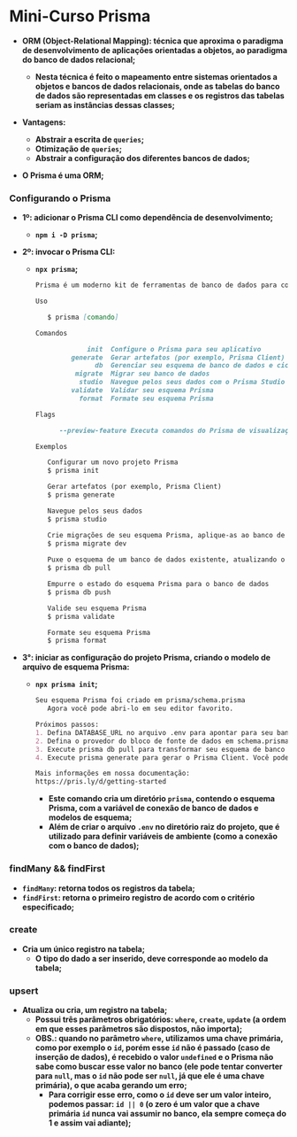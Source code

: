 # Mini-Curso Prisma

- **ORM (Object-Relational Mapping): técnica que aproxima o paradigma de desenvolvimento de aplicações orientadas a objetos, ao paradigma do banco de dados relacional;**
  - **Nesta técnica é feito o mapeamento entre sistemas orientados a objetos e bancos de dados relacionais, onde as tabelas do banco de dados são representadas em classes e os registros das tabelas seriam as instâncias dessas classes;**

- **Vantagens:**
  - **Abstrair a escrita de `queries`;**
  - **Otimização de `queries`;**
  - **Abstrair a configuração dos diferentes bancos de dados;**

- **O Prisma é uma ORM;**



### Configurando o Prisma

- **1º: adicionar o Prisma CLI como dependência de desenvolvimento;**

  - **`npm i -D prisma`;**

- **2º: invocar o Prisma CLI:**

  - **`npx prisma`;**

    ```markdown
    Prisma é um moderno kit de ferramentas de banco de dados para consultar, migrar e modelar seu banco de dados (https://prisma.io)
    
    Uso
    
       $ prisma [comando]
    
    Comandos
    
                 init  Configure o Prisma para seu aplicativo
             generate  Gerar artefatos (por exemplo, Prisma Client)
                   db  Gerenciar seu esquema de banco de dados e ciclo de vida
              migrate  Migrar seu banco de dados
               studio  Navegue pelos seus dados com o Prisma Studio
             validate  Validar seu esquema Prisma
               format  Formate seu esquema Prisma
    
    Flags
    
          --preview-feature Executa comandos do Prisma de visualização
    
    Exemplos
    
       Configurar um novo projeto Prisma
       $ prisma init
    
       Gerar artefatos (por exemplo, Prisma Client)
       $ prisma generate
    
       Navegue pelos seus dados
       $ prisma studio
    
       Crie migrações de seu esquema Prisma, aplique-as ao banco de dados, gere artefatos (por exemplo, Prisma Client)
       $ prisma migrate dev
      
       Puxe o esquema de um banco de dados existente, atualizando o esquema do Prisma
       $ prisma db pull
    
       Empurre o estado do esquema Prisma para o banco de dados
       $ prisma db push
    
       Valide seu esquema Prisma
       $ prisma validate
    
       Formate seu esquema Prisma
       $ prisma format
    ```

- **3°: iniciar as configuração do projeto Prisma, criando o modelo de arquivo de esquema Prisma:**

  - **`npx prisma init`;**

    ```markdown
    Seu esquema Prisma foi criado em prisma/schema.prisma
       Agora você pode abri-lo em seu editor favorito.
    
    Próximos passos:
    1. Defina DATABASE_URL no arquivo .env para apontar para seu banco de dados existente. Se seu banco de dados ainda não possui tabelas, leia https://pris.ly/d/getting-started
    2. Defina o provedor do bloco de fonte de dados em schema.prisma para corresponder ao seu banco de dados: postgresql, mysql, sqlite, sqlserver, mongodb ou cockroachdb.
    3. Execute prisma db pull para transformar seu esquema de banco de dados em um esquema Prisma.
    4. Execute prisma generate para gerar o Prisma Client. Você pode então começar a consultar seu banco de dados.
    
    Mais informações em nossa documentação:
    https://pris.ly/d/getting-started
    ```

    - **Este comando cria um diretório `prisma`, contendo o esquema Prisma, com a variável de conexão de banco de dados e modelos de esquema;**
    - **Além de criar o arquivo `.env` no diretório raiz do projeto, que é utilizado para definir variáveis de ambiente (como a conexão com o banco de dados);**



### findMany && findFirst

- **`findMany`: retorna todos os registros da tabela;**
- **`findFirst`: retorna o primeiro registro de acordo com o critério especificado;**



### create

- **Cria um único registro na tabela;**
  - **O tipo do dado a ser inserido, deve corresponde ao modelo da tabela;**



### upsert

- **Atualiza ou cria, um registro na tabela;**
  - **Possui três parâmetros obrigatórios: `where`, `create`, `update` (a ordem em que esses parâmetros são dispostos, não importa);**
  - **OBS.: quando no parâmetro `where`, utilizamos uma chave primária, como por exemplo o `id`, porém esse `id` não é passado (caso de inserção de dados), é recebido o valor `undefined` e o Prisma não sabe como buscar esse valor no banco (ele pode tentar converter para `null`, mas o  `id` não pode ser `null`, já que ele é uma chave primária), o que acaba gerando um erro;**
    - **Para corrigir esse erro, como o `id` deve ser um valor inteiro, podemos passar: `id || 0` (o zero é um valor que a chave primária `id` nunca vai assumir no banco, ela sempre começa do 1 e assim vai adiante);**